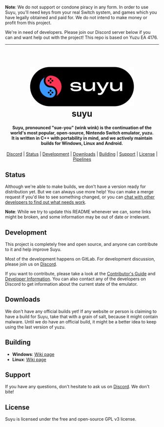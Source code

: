 <!--
SPDX-FileCopyrightText: 2024 suyu emulator project
SPDX-License-Identifier: GPL v3
-->

**Note**: We do not support or condone piracy in any form. In order to use Suyu, you'll need keys from your real Switch system, and games which you have legally obtained and paid for. We do not intend to make money or profit from this project.

We're in need of developers. Please join our Discord server below if you can and want help out with the project!
This repo is based on Yuzu EA 4176.

<hr />

<h1 align="center">
  <br>
  <a href="https://suyu.dev"><img src="dist/readme/suyu__Logo-Pill.svg" alt="suyu" height="128"></a>
  <br>
  <b>suyu</b>
  <br>
</h1>

<h4 align="center"><b>Suyu</b>, pronounced "sue-you" (wink wink) is the continuation of the world's most popular, open-source, Nintendo Switch emulator, yuzu.
<br>
It is written in C++ with portability in mind, and we actively maintain builds for Windows, Linux and Android.
</h4>

<p align="center">
  <a href="https://discord.gg/2gQRBp44KT">Discord</a> |
  <a href="#status">Status</a> |
  <a href="#development">Development</a> |
  <a href="#downloads">Downloads</a> |
  <a href="#building">Building</a> |
  <a href="#support">Support</a> |
  <a href="#license">License</a> |
  <a href="https://gitlab.com/suyu-emu/suyu/-/pipelines">Pipelines</a>
</p>

## Status

Although we're able to make builds, we don't have a version ready for distribution yet. But we can always use more help! You can make a merge request if you'd like to see something changed, or you can [chat with other developers to find out what needs work](https://discord.gg/2gQRBp44KT).

**Note**: While we try to update this README whenever we can, some links might be broken, and some information may be out of date or irrelevant.

## Development

This project is completely free and open source, and anyone can contribute to it and help improve Suyu.

Most of the development happens on GitLab. For development discussion, please join us on [Discord](https://discord.gg/2gQRBp44KT).

If you want to contribute, please take a look at the [Contributor's Guide](https://gitlab.com/suyu-emu/suyu/-/wikis/Contributing) and [Developer Information](https://gitlab.com/suyu-emu/suyu/-/wikis/Developer-Information).
You can also contact any of the developers on Discord to get information about the current state of the emulator.

## Downloads

We don't have any official builds yet! If any website or person is claiming to have a build for Suyu, take that with a grain of salt, because it might contain malware. Until we do have an official build, it might be a better idea to keep using the last version of yuzu.

## Building

* __Windows__: [Wiki page](https://gitlab.com/suyu-emu/suyu/-/wikis/Building-for-Windows)
* __Linux__: [Wiki page](https://gitlab.com/suyu-emu/suyu/-/wikis/Building-for-Linux)



## Support

If you have any questions, don't hesitate to ask us on [Discord](https://discord.gg/2gQRBp44KT). We don't bite!


## License

Suyu is licensed under the free and open-source GPL v3 license.
